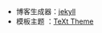 - 博客生成器：[jekyll](https://www.jekyll.com.cn/)
- 模板主题  ：[TeXt Theme](https://tianqi.name/jekyll-TeXt-theme/docs/zh/quick-start)
